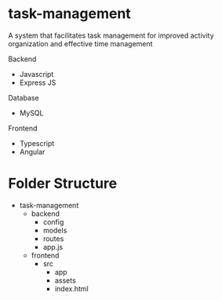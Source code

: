 # task-management
A system that facilitates task management for improved activity organization and effective time management

Backend
  - Javascript
  - Express JS

Database
  - MySQL

Frontend
  - Typescript
  - Angular

# Folder Structure


- task-management
  - backend
    - config
    - models
    - routes
    - app.js
  - frontend
    - src
      - app
      - assets
      - index.html

